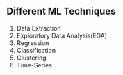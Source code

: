 ## Different ML Techniques

1. Data Extraction
2. Exploratory Data Analysis(EDA)
3. Regression
4. Classification
5. Clustering
6. Time-Series
